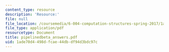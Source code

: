 ```yaml
---
content_type: resource
description: 'Resource:'
file: null
file_location: /coursemedia/6-004-computation-structures-spring-2017/1ade70d4498dfcae44dbdf94d3bdc97c_pipelinedbeta_answers.pdf
file_type: application/pdf
resourcetype: Document
title: pipelinedbeta_answers.pdf
uid: 1ade70d4-498d-fcae-44db-df94d3bdc97c
---
```

